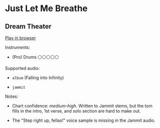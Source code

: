 # Just Let Me Breathe

## Dream Theater


[Play in browser](http://pages.cs.wisc.edu/~tolly/customs/dream-theater/just-let-me-breathe)

Instruments:

  * (Pro) Drums ⚪️⚪️⚪️⚪️⚪️

Supported audio:

  * `album` (Falling into Infinity)

  * `jammit`

Notes:

  * Chart confidence: *medium-high*. Written to Jammit stems, but the tom fills in the intro, 1st verse, and solo section are hard to make out.

  * The "Step right up, fellas!" voice sample is missing in the Jammit audio.

